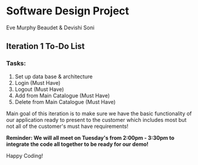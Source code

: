 # **Software Design Project**

Eve Murphy Beaudet & Devishi Soni 

## Iteration 1 To-Do List

### Tasks: 
1. Set up data base & architecture 
2. Login (Must Have)
3. Logout (Must Have)
4. Add from Main Catalogue (Must Have)
5. Delete from Main Catalogue (Must Have)

Main goal of this iteration is to make sure we have the basic functionality of our application ready to present to the customer which includes most but not all of the customer's must have requirements!

**Reminder: We will all meet on Tuesday's from 2:00pm - 3:30pm to integrate the code all together to be ready for our demo!**

Happy Coding!


